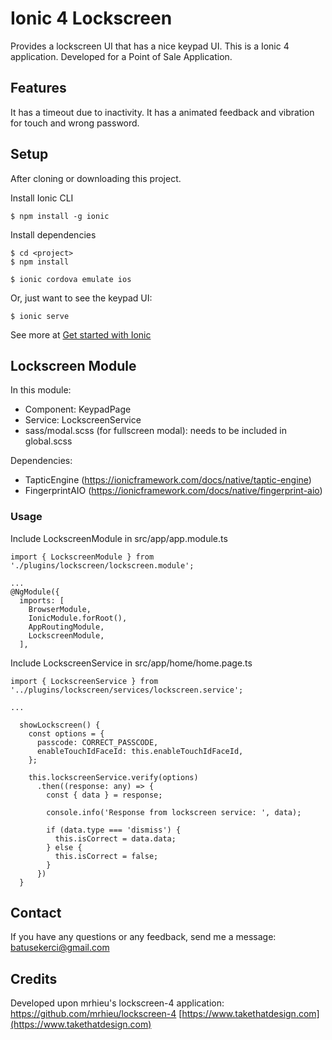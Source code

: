 # Ionic 4 Lockscreen

Provides a lockscreen UI that has a nice keypad UI.
This is a Ionic 4 application.
Developed for a Point of Sale Application.

## Features

It has a timeout due to inactivity. It has a animated feedback and vibration for touch and wrong password.


## Setup

After cloning or downloading this project.

Install Ionic CLI

```
$ npm install -g ionic
```

Install dependencies

```
$ cd <project>
$ npm install
```


```
$ ionic cordova emulate ios
```

Or, just want to see the keypad UI:

```
$ ionic serve
```

See more at [Get started with Ionic](https://ionicframework.com/getting-started/)

## Lockscreen Module

In this module:

- Component: KeypadPage
- Service: LockscreenService
- sass/modal.scss (for fullscreen modal): needs to be included in global.scss

Dependencies:

- TapticEngine (https://ionicframework.com/docs/native/taptic-engine)
- FingerprintAIO (https://ionicframework.com/docs/native/fingerprint-aio)


### Usage

Include LockscreenModule in src/app/app.module.ts

```
import { LockscreenModule } from './plugins/lockscreen/lockscreen.module';

...
@NgModule({
  imports: [
    BrowserModule,
    IonicModule.forRoot(),
    AppRoutingModule,
    LockscreenModule,
  ],
```

Include LockscreenService in src/app/home/home.page.ts

```
import { LockscreenService } from '../plugins/lockscreen/services/lockscreen.service';

...

  showLockscreen() {
    const options = {
      passcode: CORRECT_PASSCODE,
      enableTouchIdFaceId: this.enableTouchIdFaceId,
    };

    this.lockscreenService.verify(options)
      .then((response: any) => {
        const { data } = response;

        console.info('Response from lockscreen service: ', data);

        if (data.type === 'dismiss') {
          this.isCorrect = data.data;
        } else {
          this.isCorrect = false;
        }
      })
  }
```

## Contact
If you have any questions or any feedback, send me a message: [batusekerci@gmail.com](mailto:batusekerci@gmail.com)


## Credits
Developed upon mrhieu's lockscreen-4 application: https://github.com/mrhieu/lockscreen-4
[https://www.takethatdesign.com](https://www.takethatdesign.com)
